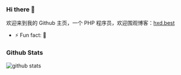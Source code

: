 ### Hi there 👋



欢迎来到我的 Github 主页，一个 PHP 程序员，欢迎围观博客：[hxd.best](https://hxd.best/)


- ⚡ Fun fact: 🐸

### Github Stats

![github stats](https://github-readme-stats.vercel.app/api?username=alpha2016&show_icons=true)
